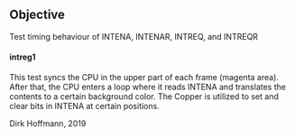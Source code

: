 ## Objective

Test timing behaviour of INTENA, INTENAR, INTREQ, and INTREQR

#### intreg1

This test syncs the CPU in the upper part of each frame (magenta area). After that, the CPU enters a loop where it reads INTENA and translates the contents to a certain background color. The Copper is utilized to set and clear bits in INTENA at certain positions. 


Dirk Hoffmann, 2019
